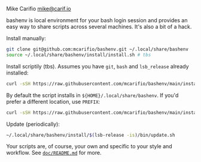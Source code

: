 Mike Carifio <mike@carif.io>

bashenv is local environment for your bash login session and provides an easy way to share scripts across several machines. It's also a bit of a hack.

Install manually:

```bash
git clone git@github.com:mcarifio/bashenv.git ~/.local/share/bashenv
source ~/.local/share/bashenv/install/install.sh # tbs
```

Install scriptily (tbs). Assumes you have `git`, `bash` and `lsb_release` already installed:

```bash
curl -sSH https://raw.githubusercontent.com/mcarifio/bashenv/main/install/$(lsb-release -is)/bin/install.sh | bash
```

By default the script installs in `${HOME}/.local/share/bashenv`. If you'd prefer a different location, use `PREFIX`:

```bash
curl -sSH https://raw.githubusercontent.com/mcarifio/bashenv/main/install/$(lsb-release -is)/bin/install.sh | PREFIX=~/bashenv bash
```


Update (periodically):

```bash
~/.local/share/bashenv/install/$(lsb-release -is)/bin/update.sh
```

Your scripts are, of course, your own and specific to your style and workflow. See [`doc/README.md`](doc/README.md) for more.



